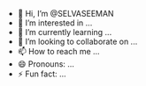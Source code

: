 - 👋 Hi, I’m @SELVASEEMAN
- 👀 I’m interested in ...
- 🌱 I’m currently learning ...
- 💞️ I’m looking to collaborate on ...
- 📫 How to reach me ...
- 😄 Pronouns: ...
- ⚡ Fun fact: ...

<!---
SELVASEEMAN/SELVASEEMAN is a ✨ special ✨ repository because its `README.md` (this file) appears on your GitHub profile.
You can click the Preview link to take a look at your changes.
--->
